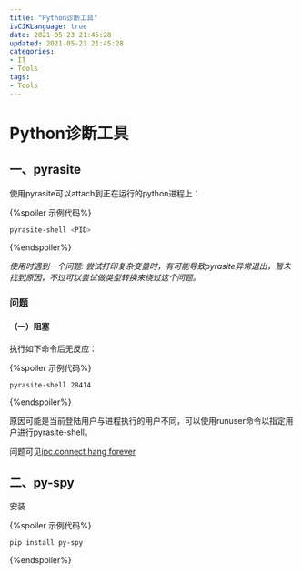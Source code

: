 ```yaml
---
title: "Python诊断工具"
isCJKLanguage: true
date: 2021-05-23 21:45:28
updated: 2021-05-23 21:45:28
categories: 
- IT
- Tools
tags: 
- Tools
---
```


# Python诊断工具

## 一、pyrasite

使用pyrasite可以attach到正在运行的python进程上：

{%spoiler 示例代码%}
```bash
pyrasite-shell <PID>
```
{%endspoiler%}

*使用时遇到一个问题: 尝试打印复杂变量时，有可能导致pyrasite异常退出，暂未找到原因，不过可以尝试做类型转换来绕过这个问题。*

### 问题

#### （一）阻塞

执行如下命令后无反应：

{%spoiler 示例代码%}
```shell
pyrasite-shell 28414
```
{%endspoiler%}

原因可能是当前登陆用户与进程执行的用户不同，可以使用runuser命令以指定用户进行pyrasite-shell。

问题可见[ipc.connect hang forever](https://github.com/lmacken/pyrasite/issues/60)

## 二、py-spy

安装

{%spoiler 示例代码%}
```bash
pip install py-spy
```
{%endspoiler%}